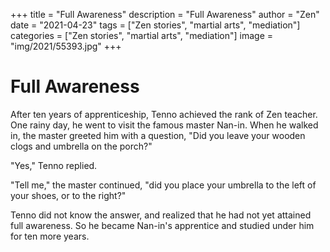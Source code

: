+++
title = "Full Awareness"
description = "Full Awareness"
author = "Zen"
date = "2021-04-23"
tags = ["Zen stories", "martial arts", "mediation"]
categories = ["Zen stories", "martial arts", "mediation"]
image = "img/2021/55393.jpg"
+++


# Full Awareness

After ten years of apprenticeship, Tenno achieved the rank of Zen teacher. One rainy day, he went to visit the famous master Nan-in. When he walked in, the master greeted him with a question, "Did you leave your wooden clogs and umbrella on the porch?"

"Yes," Tenno replied.

"Tell me," the master continued, "did you place your umbrella to the left of your shoes, or to the right?"

Tenno did not know the answer, and realized that he had not yet attained full awareness. So he became Nan-in's apprentice and studied under him for ten more years.
